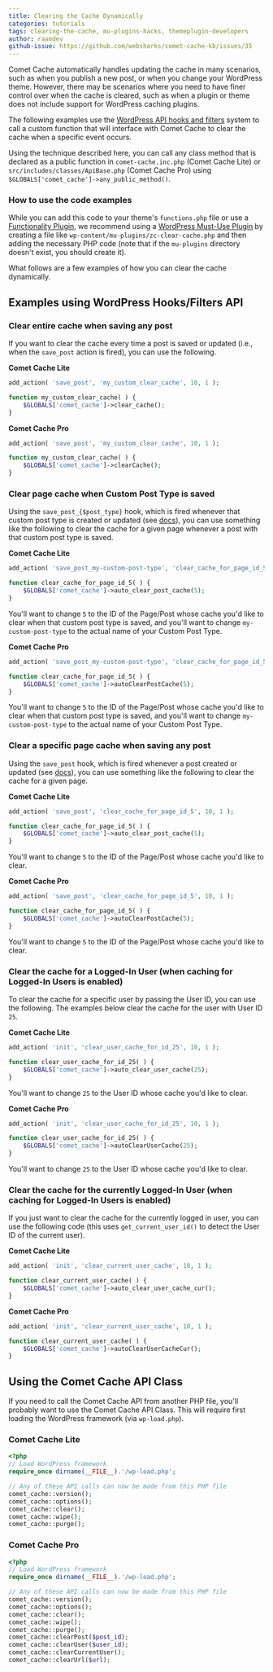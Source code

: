 ```yaml
---
title: Clearing the Cache Dynamically
categories: tutorials
tags: clearing-the-cache, mu-plugins-hacks, themeplugin-developers
author: raamdev
github-issue: https://github.com/websharks/comet-cache-kb/issues/35
---
```


Comet Cache automatically handles updating the cache in many scenarios, such as when you publish a new post, or when you change your WordPress theme. However, there may be scenarios where you need to have finer control over when the cache is cleared, such as when a plugin or theme does not include support for WordPress caching plugins.

The following examples use the [WordPress API hooks and filters](http://codex.wordpress.org/Plugin_API) system to call a custom function that will interface with Comet Cache to clear the cache when a specific event occurs.

Using the technique described here, you can call any class method that is declared as a public function in `comet-cache.inc.php` (Comet Cache Lite) or `src/includes/classes/ApiBase.php` (Comet Cache Pro) using `$GLOBALS['comet_cache']->any_public_method()`.

### How to use the code examples

While you can add this code to your theme's `functions.php` file or use a [Functionality Plugin](https://wordpress.org/plugins/functionality/), we recommend using a [WordPress Must-Use Plugin](http://codex.wordpress.org/Must_Use_Plugins) by creating a file like `wp-content/mu-plugins/zc-clear-cache.php` and then adding the necessary PHP code (note that if the `mu-plugins` directory doesn't exist, you should create it).

What follows are a few examples of how you can clear the cache dynamically.

## Examples using WordPress Hooks/Filters API

### Clear entire cache when saving any post

If you want to clear the cache every time a post is saved or updated (i.e., when the `save_post` action is fired), you can use the following.

**Comet Cache Lite**

```php
add_action( 'save_post', 'my_custom_clear_cache', 10, 1 );

function my_custom_clear_cache( ) {
    $GLOBALS['comet_cache']->clear_cache();
}
```

**Comet Cache Pro**

```php
add_action( 'save_post', 'my_custom_clear_cache', 10, 1 );

function my_custom_clear_cache( ) {
    $GLOBALS['comet_cache']->clearCache();
}
```

### Clear page cache when Custom Post Type is saved

Using the `save_post_{$post_type}` hook, which is fired whenever that custom post type is created or updated (see [docs](http://codex.wordpress.org/Plugin_API/Action_Reference/save_post)), you can use something like the following to clear the cache for a given page whenever a post with that custom post type is saved.

**Comet Cache Lite**

```php
add_action( 'save_post_my-custom-post-type', 'clear_cache_for_page_id_5', 10, 1 );

function clear_cache_for_page_id_5( ) {
	$GLOBALS['comet_cache']->auto_clear_post_cache(5);
}
```
You'll want to change `5` to the ID of the Page/Post whose cache you'd like to clear when that custom post type is saved, and you'll want to change `my-custom-post-type` to the actual name of your Custom Post Type.

**Comet Cache Pro**

```php
add_action( 'save_post_my-custom-post-type', 'clear_cache_for_page_id_5', 10, 1 );

function clear_cache_for_page_id_5( ) {
	$GLOBALS['comet_cache']->autoClearPostCache(5);
}
```

You'll want to change `5` to the ID of the Page/Post whose cache you'd like to clear when that custom post type is saved, and you'll want to change `my-custom-post-type` to the actual name of your Custom Post Type.

### Clear a specific page cache when saving any post

Using the `save_post` hook, which is fired whenever a post created or updated (see [docs](http://codex.wordpress.org/Plugin_API/Action_Reference/save_post)), you can use something like the following to clear the cache for a given page.

**Comet Cache Lite**

```php
add_action( 'save_post', 'clear_cache_for_page_id_5', 10, 1 );

function clear_cache_for_page_id_5( ) {
	$GLOBALS['comet_cache']->auto_clear_post_cache(5);
}
```

You'll want to change `5` to the ID of the Page/Post whose cache you'd like to clear.

**Comet Cache Pro**

```php
add_action( 'save_post', 'clear_cache_for_page_id_5', 10, 1 );

function clear_cache_for_page_id_5( ) {
	$GLOBALS['comet_cache']->autoClearPostCache(5);
}
```

You'll want to change `5` to the ID of the Page/Post whose cache you'd like to clear.

### Clear the cache for a Logged-In User (when caching for Logged-In Users is enabled)

To clear the cache for a specific user by passing the User ID, you can use the following. The examples below clear the cache for the user with User ID `25`.

**Comet Cache Lite**

```php
add_action( 'init', 'clear_user_cache_for_id_25', 10, 1 );

function clear_user_cache_for_id_25( ) {
	$GLOBALS['comet_cache']->auto_clear_user_cache(25);
}
```

You'll want to change `25` to the User ID whose cache you'd like to clear.

**Comet Cache Pro**

```php
add_action( 'init', 'clear_user_cache_for_id_25', 10, 1 );

function clear_user_cache_for_id_25( ) {
	$GLOBALS['comet_cache']->autoClearUserCache(25);
}
```

You'll want to change `25` to the User ID whose cache you'd like to clear.

### Clear the cache for the currently Logged-In User (when caching for Logged-In Users is enabled)

If you just want to clear the cache for the currently logged in user, you can use the following code (this uses `get_current_user_id()` to detect the User ID of the current user).

**Comet Cache Lite**

```php
add_action( 'init', 'clear_current_user_cache', 10, 1 );

function clear_current_user_cache( ) {
	$GLOBALS['comet_cache']->auto_clear_user_cache_cur();
}
```

**Comet Cache Pro**

```php
add_action( 'init', 'clear_current_user_cache', 10, 1 );

function clear_current_user_cache( ) {
	$GLOBALS['comet_cache']->autoClearUserCacheCur();
}
```

## Using the Comet Cache API Class

If you need to call the Comet Cache API from another PHP file, you'll probably want to use the Comet Cache API Class. This will require first loading the WordPress framework (via `wp-load.php`).

### Comet Cache Lite

```php
<?php
// Load WordPress framework
require_once dirname(__FILE__).'/wp-load.php';

// Any of these API calls can now be made from this PHP file
comet_cache::version();
comet_cache::options();
comet_cache::clear();
comet_cache::wipe();
comet_cache::purge();
```

### Comet Cache Pro

```php
<?php
// Load WordPress framework
require_once dirname(__FILE__).'/wp-load.php';

// Any of these API calls can now be made from this PHP file
comet_cache::version();
comet_cache::options();
comet_cache::clear();
comet_cache::wipe();
comet_cache::purge();
comet_cache::clearPost($post_id);
comet_cache::clearUser($user_id);
comet_cache::clearCurrentUser();
comet_cache::clearUrl($url);
```

